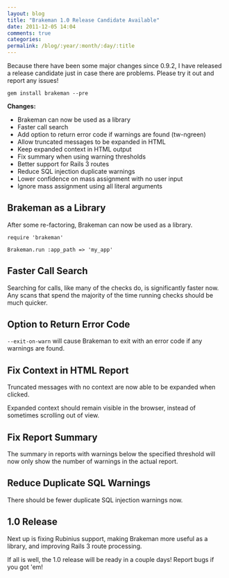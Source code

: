 ```yaml
---
layout: blog
title: "Brakeman 1.0 Release Candidate Available"
date: 2011-12-05 14:04
comments: true
categories: 
permalink: /blog/:year/:month/:day/:title
---
```


Because there have been some major changes since 0.9.2, I have released a release candidate just in case there are problems. Please try it out and report any issues!

    gem install brakeman --pre

**Changes:**

 * Brakeman can now be used as a library
 * Faster call search
 * Add option to return error code if warnings are found (tw-ngreen)
 * Allow truncated messages to be expanded in HTML
 * Keep expanded context in HTML output
 * Fix summary when using warning thresholds
 * Better support for Rails 3 routes
 * Reduce SQL injection duplicate warnings
 * Lower confidence on mass assignment with no user input
 * Ignore mass assignment using all literal arguments

## Brakeman as a Library

After some re-factoring, Brakeman can now be used as a library.

    require 'brakeman'
    
    Brakeman.run :app_path => 'my_app'

## Faster Call Search

Searching for calls, like many of the checks do, is significantly faster now. Any scans that spend the majority of the time running checks should be much quicker.

## Option to Return Error Code

`--exit-on-warn` will cause Brakeman to exit with an error code if any warnings are found.

## Fix Context in HTML Report

Truncated messages with no context are now able to be expanded when clicked.

Expanded context should remain visible in the browser, instead of sometimes scrolling out of view.

## Fix Report Summary

The summary in reports with warnings below the specified threshold will now only show the number of warnings in the actual report.

## Reduce Duplicate SQL Warnings

There should be fewer duplicate SQL injection warnings now.

## 1.0 Release

Next up is fixing Rubinius support, making Brakeman more useful as a library, and improving Rails 3 route processing.

If all is well, the 1.0 release will be ready in a couple days! Report bugs if you got 'em!
